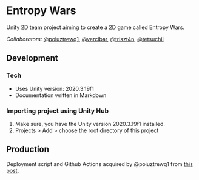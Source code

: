 # Entropy Wars

Unity 2D team project aiming to create a 2D game called Entropy Wars.

*Collaborators:* [@poiuztrewq1](https://github.com/poiuztrewq1), [@vercibar](https://github.com/vercibar), [@triszt4n](https://github.com/triszt4n), [@tetsuchii](https://github.com/tetsuchii)

## Development

### Tech

* Uses Unity version: 2020.3.19f1
* Documentation written in Markdown

### Importing project using Unity Hub

1. Make sure, you have the Unity version 2020.3.19f1 installed.
2. Projects > Add > choose the root directory of this project

## Production

Deployment script and Github Actions acquired by @poiuztrewq1 from [this post](https://refactoring.ninja/posts/2021-07-15-publishing-a-unity-webgl-game-from-scratch-in-under-30-minutes/#create-unity-project).
